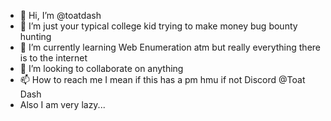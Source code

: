 - 👋 Hi, I’m @toatdash
- 👀 I’m just your typical college kid trying to make money bug bounty hunting
- 🌱 I’m currently learning Web Enumeration atm but really everything there is to the internet
- 💞️ I’m looking to collaborate on anything 
- 📫 How to reach me I mean if this has a pm hmu if not Discord @Toat Dash
- Also I am very lazy... 

<!---
toatdash/toatdash is a ✨ special ✨ repository because its `README.md` (this file) appears on your GitHub profile.
You can click the Preview link to take a look at your changes.
--->
